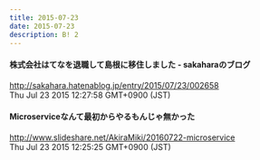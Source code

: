 ```yaml
---
title: 2015-07-23
date: 2015-07-23
description: B! 2
---
```


#### 株式会社はてなを退職して島根に移住しました - sakaharaのブログ
http://sakahara.hatenablog.jp/entry/2015/07/23/002658<br>
Thu Jul 23 2015 12:27:58 GMT+0900 (JST)<br>


#### Microserviceなんて最初からやるもんじゃ無かった
http://www.slideshare.net/AkiraMiki/20160722-microservice<br>
Thu Jul 23 2015 12:25:25 GMT+0900 (JST)<br>



